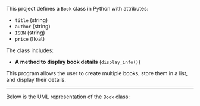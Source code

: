 This project defines a `Book` class in Python with attributes:
- `title` (string)
- `author` (string)
- `ISBN` (string)
- `price` (float)

The class includes:
- **A method to display book details** (`display_info()`)

This program allows the user to create multiple books, store them in a list, and display their details.

---
Below is the UML representation of the `Book` class:
